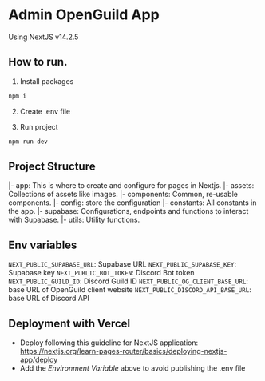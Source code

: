 # Admin OpenGuild App

Using NextJS v14.2.5

## How to run.

1. Install packages

```bash
npm i
```

2. Create .env file

3. Run project

```bash
npm run dev
```

## Project Structure

|- app: This is where to create and configure for pages in Nextjs.
|- assets: Collections of assets like images.
|- components: Common, re-usable components.
|- config: store the configuration
|- constants: All constants in the app.
|- supabase: Configurations, endpoints and functions to interact with Supabase.
|- utils: Utility functions.

## Env variables

`NEXT_PUBLIC_SUPABASE_URL`: Supabase URL
`NEXT_PUBLIC_SUPABASE_KEY`: Supabase key
`NEXT_PUBLIC_BOT_TOKEN`: Discord Bot token
`NEXT_PUBLIC_GUILD_ID`: Discord Guild ID
`NEXT_PUBLIC_OG_CLIENT_BASE_URL`: base URL of OpenGuild client website
`NEXT_PUBLIC_DISCORD_API_BASE_URL`: base URL of Discord API

## Deployment with Vercel

- Deploy following this guideline for NextJS application: https://nextjs.org/learn-pages-router/basics/deploying-nextjs-app/deploy
- Add the _Environment Variable_ above to avoid publishing the .env file
